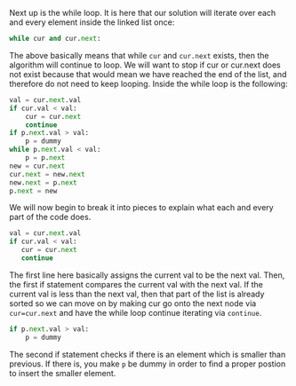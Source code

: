 Next up is the while loop. It is here that our solution will iterate over each and every element inside the linked list once:

```python
while cur and cur.next:
```

The above basically means that while `cur` and `cur.next` exists, then the algorithm will continue to loop. We will want to stop if cur or cur.next does not exist because that would mean we have reached the end of the list, and therefore do not need to keep looping. Inside the while loop is the following:

```python
val = cur.next.val
if cur.val < val:
    cur = cur.next
    continue
if p.next.val > val:
    p = dummy
while p.next.val < val:
    p = p.next
new = cur.next
cur.next = new.next
new.next = p.next
p.next = new
```

We will now begin to break it into pieces to explain what each and every part of the code does. 

```python
val = cur.next.val
if cur.val < val:
   cur = cur.next
   continue
```

The first line here basically assigns the current val to be the next val. Then, the first if statement compares the current val with the next val. If the current val is less than the next val, then that part of the list is already sorted so we can move on by making cur go onto the next node via `cur=cur.next` and have the while loop continue iterating via `continue`.

```python
if p.next.val > val:
    p = dummy
```

The second if statement checks if there is an element which is smaller than previous. If there is, you make `p` be dummy in order to find a proper postion to insert the smaller element.

